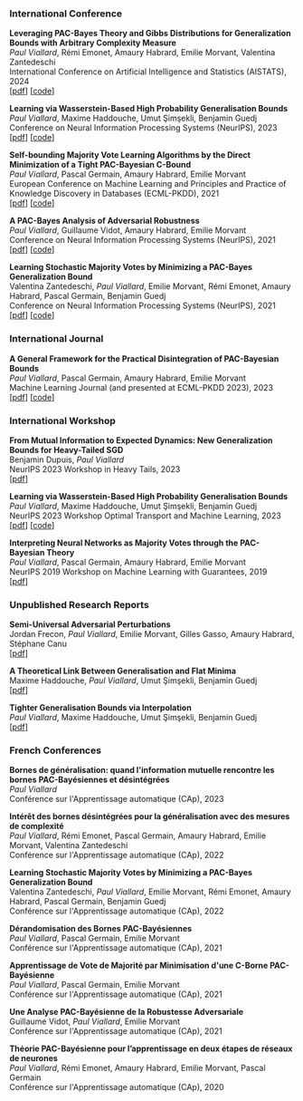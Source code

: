 ### International Conference

**Leveraging PAC-Bayes Theory and Gibbs Distributions for Generalization Bounds with Arbitrary Complexity Measure**  
_Paul Viallard_, Rémi Emonet, Amaury Habrard, Emilie Morvant, Valentina Zantedeschi  
International Conference on Artificial Intelligence and Statistics (AISTATS), 2024  
[[pdf](https://arxiv.org/pdf/2402.13285.pdf)] [[code](https://github.com/paulviallard/AISTATS24-Complexity-Measures)]

**Learning via Wasserstein-Based High Probability Generalisation Bounds**  
_Paul Viallard_, Maxime Haddouche, Umut Şimşekli, Benjamin Guedj  
Conference on Neural Information Processing Systems (NeurIPS), 2023  
[[pdf](https://arxiv.org/abs/2306.04375)] [[code](https://github.com/paulviallard/NeurIPS23-PB-Wasserstein)]

**Self-bounding Majority Vote Learning Algorithms by the Direct Minimization of a Tight PAC-Bayesian C-Bound**  
_Paul Viallard_, Pascal Germain, Amaury Habrard, Emilie Morvant  
European Conference on Machine Learning and Principles and Practice of Knowledge Discovery in Databases (ECML-PKDD), 2021  
[[pdf](https://arxiv.org/pdf/2104.13626.pdf)] [[code](https://github.com/paulviallard/ECML21-PB-CBound)]

**A PAC-Bayes Analysis of Adversarial Robustness**  
_Paul Viallard_, Guillaume Vidot, Amaury Habrard, Emilie Morvant  
Conference on Neural Information Processing Systems (NeurIPS), 2021  
[[pdf](https://arxiv.org/abs/2102.11069)] [[code](https://github.com/paulviallard/NeurIPS21-PB-Robustness)]

**Learning Stochastic Majority Votes by Minimizing a PAC-Bayes Generalization Bound**  
Valentina Zantedeschi, _Paul Viallard_, Emilie Morvant, Rémi Emonet, Amaury Habrard, Pascal Germain, Benjamin Guedj  
Conference on Neural Information Processing Systems (NeurIPS), 2021  
[[pdf](https://arxiv.org/abs/2106.12535)] [[code](https://github.com/vzantedeschi/StocMV)]

### International Journal

**A General Framework for the Practical Disintegration of PAC-Bayesian Bounds**  
_Paul Viallard_, Pascal Germain, Amaury Habrard, Emilie Morvant  
Machine Learning Journal (and presented at ECML-PKDD 2023), 2023  
[[pdf](https://arxiv.org/abs/2102.08649)] [[code](https://github.com/paulviallard/MLJ-Disintegrated-PB)]

### International Workshop

**From Mutual Information to Expected Dynamics: New Generalization Bounds for Heavy-Tailed SGD**  
Benjamin Dupuis, _Paul Viallard_  
NeurIPS 2023 Workshop in Heavy Tails, 2023  
[[pdf](https://arxiv.org/pdf/2312.00427.pdf)] 

**Learning via Wasserstein-Based High Probability Generalisation Bounds**  
_Paul Viallard_, Maxime Haddouche, Umut Şimşekli, Benjamin Guedj  
NeurIPS 2023 Workshop Optimal Transport and Machine Learning, 2023  
[[pdf](https://arxiv.org/abs/2306.04375)] [[code](https://github.com/paulviallard/NeurIPS23-PB-Wasserstein)]

**Interpreting Neural Networks as Majority Votes through the PAC-Bayesian Theory**  
_Paul Viallard_, Pascal Germain, Amaury Habrard, Emilie Morvant  
NeurIPS 2019 Workshop on Machine Learning with Guarantees, 2019  
[[pdf](https://drive.google.com/file/d/1hc66gKlyotowhK_4__DCaNemvMR1DXWN/view)] 

### Unpublished Research Reports

**Semi-Universal Adversarial Perturbations**  
Jordan Frecon, _Paul Viallard_, Emilie Morvant, Gilles Gasso, Amaury Habrard, Stéphane Canu  
[[pdf](https://hal.science/hal-03615461)] 

**A Theoretical Link Between Generalisation and Flat Minima**  
Maxime Haddouche, _Paul Viallard_, Umut Şimşekli, Benjamin Guedj  
[[pdf](https://arxiv.org/pdf/2402.08508.pdf)] 

**Tighter Generalisation Bounds via Interpolation**  
_Paul Viallard_, Maxime Haddouche, Umut Şimşekli, Benjamin Guedj  
[[pdf](https://arxiv.org/pdf/2402.05101.pdf)] 

### French Conferences

**Bornes de généralisation: quand l'information mutuelle rencontre les bornes PAC-Bayésiennes et désintégrées**  
_Paul Viallard_  
Conférence sur l'Apprentissage automatique (CAp), 2023

**Intérêt des bornes désintégrées pour la généralisation avec des mesures de complexité**  
_Paul Viallard_, Rémi Emonet, Pascal Germain, Amaury Habrard, Emilie Morvant, Valentina Zantedeschi  
Conférence sur l'Apprentissage automatique (CAp), 2022

**Learning Stochastic Majority Votes by Minimizing a PAC-Bayes Generalization Bound**  
Valentina Zantedeschi, _Paul Viallard_, Emilie Morvant, Rémi Emonet, Amaury Habrard, Pascal Germain, Benjamin Guedj  
Conférence sur l'Apprentissage automatique (CAp), 2022

**Dérandomisation des Bornes PAC-Bayésiennes**  
_Paul Viallard_, Pascal Germain, Emilie Morvant  
Conférence sur l'Apprentissage automatique (CAp), 2021

**Apprentissage de Vote de Majorité par Minimisation d'une C-Borne PAC-Bayésienne**  
_Paul Viallard_, Pascal Germain, Emilie Morvant  
Conférence sur l'Apprentissage automatique (CAp), 2021

**Une Analyse PAC-Bayésienne de la Robustesse Adversariale**  
Guillaume Vidot, _Paul Viallard_, Emilie Morvant  
Conférence sur l'Apprentissage automatique (CAp), 2021

**Théorie PAC-Bayésienne pour l’apprentissage en deux étapes de réseaux de neurones**  
_Paul Viallard_, Rémi Emonet, Amaury Habrard, Emilie Morvant, Pascal Germain  
Conférence sur l'Apprentissage automatique (CAp), 2020

